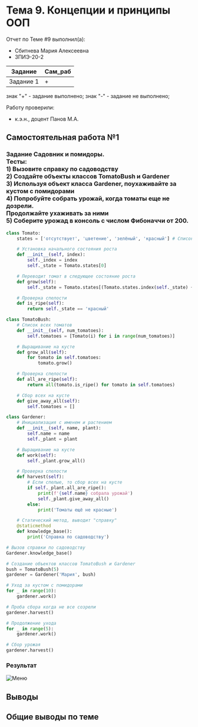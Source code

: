 # Тема 9. Концепции и принципы ООП
Отчет по Теме #9 выполнил(а):
- Сбитнева Мария Алексеевна
- ЗПИЭ-20-2

| Задание | Сам_раб |
| ------  | ------ |
| Задание 1 | + |

знак "+" - задание выполнено; знак "-" - задание не выполнено;

Работу проверили:
- к.э.н., доцент Панов М.А.

## Самостоятельная работа №1
### Задание Садовник и помидоры.<br>Тесты:<br>1) Вызовите справку по садоводству<br>2) Создайте объекты классов TomatoBush и Gardener<br>3) Используя объект класса Gardener, поухаживайте за кустом с помидорами<br>4) Попробуйте собрать урожай, когда томаты еще не дозрели.<br>Продолжайте ухаживать за ними<br>5) Соберите урожад в консоль с числом Фибоначчи от 200.

```python
class Tomato:
    states = ['отсутствует', 'цветение', 'зелёный', 'красный'] # Список стадий зрелости томата

    # Установка начального состояния роста
    def __init__(self, index):
        self._index = index
        self._state = Tomato.states[0]

    # Переводит томат в следующее состояние роста
    def grow(self):
        self._state = Tomato.states[(Tomato.states.index(self._state) + 1) % len(Tomato.states)]

    # Проверка спелости
    def is_ripe(self):
        return self._state == 'красный'

class TomatoBush:
    # Список всех томатов
    def __init__(self, num_tomatoes):
        self.tomatoes = [Tomato(i) for i in range(num_tomatoes)]

    # Выращивание на кусте
    def grow_all(self):
        for tomato in self.tomatoes:
            tomato.grow()

    # Проверка спелости
    def all_are_ripe(self):
        return all(tomato.is_ripe() for tomato in self.tomatoes)

    # Сбор всех на кусте
    def give_away_all(self):
        self.tomatoes = []

class Gardener:
    # Инициализация с именем и растением
    def __init__(self, name, plant):
        self.name = name
        self._plant = plant

    # Выращивание на кусте
    def work(self):
        self._plant.grow_all()

    # Проверка спелости
    def harvest(self):
        # Если спелые, то сбор всех на кусте
        if self._plant.all_are_ripe():
            print(f'{self.name} собрала урожай')
            self._plant.give_away_all()
        else:
            print('Томаты ещё не красные')

    # Статический метод, выводит "справку"
    @staticmethod
    def knowledge_base():
        print('Справка по садоводству')

# Вызов справки по садоводству
Gardener.knowledge_base()

# Создание объектов классов TomatoBush и Gardener
bush = TomatoBush(5)
gardener = Gardener('Мария', bush)

# Уход за кустом с помидорами
for _ in range(10):
    gardener.work()

# Проба сбора когда не все созрели
gardener.harvest()

# Продолжение ухода
for _ in range(5):
    gardener.work()

# Сбор урожая
gardener.harvest()

```

### Результат
![Меню](https://github.com/segamega-drive/software_engineering/blob/7ec83367700cbadfd323d5315093702252da844f/img/9.png)

## Выводы

## Общие выводы по теме
